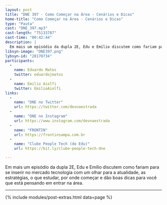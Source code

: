 ```yaml
---
layout: post
title: "DNE 397 - Como Começar na Área - Cenários e Dicas"
home-title: "Como Começar na Área - Cenários e Dicas"
type: "Pauta"
cast: "DNE_397.mp3"
cast-length: "75133787"
cast-time: "00:42:44"
description: |
  Em mais um episódio da dupla 2E, Edu e Emílio discutem como fariam para se inserir no mercado tecnologia com um olhar para a atualidade, as estratégias, o que estudar, por onde começar e dão boas dicas para você que está pensando em entrar na área.
libsyn-image: "DNE397.png"
lybsyn-id: "28170734"
participants:
  -
    name: Eduardo Matos
    twitter: eduardojmatos
  -
    name: Emilio Aiolfi
    twitter: EmilioAiolfi
links:
  -
    name: "DNE no Twitter"
    url: https://twitter.com/devnaestrada
  -
    name: "DNE no Instagram"
    url: https://www.instagram.com/devnaestrada
  -
    name: "FRONTIN"
    url: https://frontinsampa.com.br
  -
    name: "Clube People Tech (do Edu)"
    url: https://bit.ly/clube-people-tech-dne

---
```


Em mais um episódio da dupla 2E, Edu e Emílio discutem como fariam para se inserir no mercado tecnologia com um olhar para a atualidade, as estratégias, o que estudar, por onde começar e dão boas dicas para você que está pensando em entrar na área.

---

{% include modules/post-extras.html data=page %}
